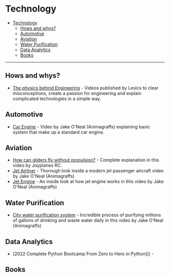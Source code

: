# Technology

- [Technology](#technology)
  - [Hows and whys?](#hows-and-whys)
  - [Automotive](#automotive)
  - [Aviation](#aviation)
  - [Water Purification](#water-purification)
  - [Data Analytics](#data-analytics)
  - [Books](#books)

 ---

## Hows and whys?

- [The physics behind Engineering](https://www.youtube.com/c/Lesics) - Videos published by Lesics to clear misconceptions, create a passion for engineering and explain complicated technologies in a simple way.

## Automotive

- [Car Engine](https://youtu.be/ZQvfHyfgBtA) - Video by Jake O'Neal (Animagraffs) explaining basic system that make up a standard car engine. 

## Aviation

- [How can gliders fly without propulsion?](https://youtu.be/b4YrpmhgNGs) - Complete explanation in this video by Joyplanes RC.
- [Jet Airliner](https://youtu.be/NZLbTuBDhJg) - Thorough look inside a modern jet passenger aircraft video by Jake O'Neal (Animagraffs) 
- [Jet Engine](https://youtu.be/L24Wf0VlTE0) - An inside look at how jet engine works in this video by Jake O'Neal (Animagraffs)

## Water Purification

- [City water purification system](https://youtu.be/KsVfshmK0Ak) - Incredible process of purifying millions of gallons of drinking and waste water daily in this video by Jake O'Neal (Animagraffs)

## Data Analytics

- [2022 Complete Python Bootcamp From Zero to Hero in Python]([<Content URL>](https://www.udemy.com/course/complete-python-bootcamp/)) - <Learn Python like a Professional Start from the basics and go all the way to creating your own applications and games>

## Books
